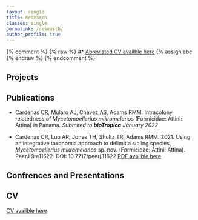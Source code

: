 ```yaml
---
layout: single
title: Research
classes: single
permalink: /research/
author_profile: true
---
```

{% comment %}
    {% raw %}
    #* [Abreviated CV availble here](/files/CRC2021IX28_curricula-vitae.pdf)
    {% assign abc
    {% endraw %}
{% endcomment %}

## Projects

## Publications

* Cardenas CR, Mularo AJ, Chavez AS, Adams RMM. Intracolony relatedness of *Mycetomoellerius mikromelanos* (Formicidae: Attini: Attina) in Panama. *Submited to* ***bioTropica*** *January 2022*

* Cardenas CR, Luo AR, Jones TH, Shultz TR, Adams RMM. 2021. Using an integrative taxonomic approach to delimit a sibling species, *Mycetomoellerius mikromelanos* sp. nov. (Formicidae: Attini: Attina). PeerJ 9:e11622. DOI: 10.7717/peerj.11622  [PDF availble here](/files/2021-cardenas-etal-peerj.pdf)

## Confrences and Presentations

## CV
[CV availble here](/files/CRC2021IX28_curricula-vitae.pdf)
